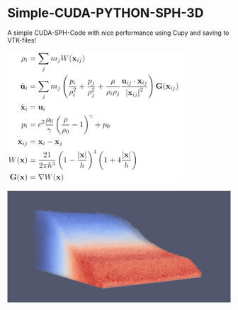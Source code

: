 # Simple-CUDA-PYTHON-SPH-3D
A simple CUDA-SPH-Code with nice performance using Cupy and saving to VTK-files!
<p align="left">
<img width="400" src="https://github.com//LeonidBraun/Simple-CUDA-PYTHON-SPH-3D/blob/main/Github%20SPH%20Formulars.png?raw=true">
</p>
<p align="left">
<img width="800" src="https://github.com//LeonidBraun/Simple-CUDA-PYTHON-SPH-3D/blob/main/Preview.png?raw=true">
</p>
